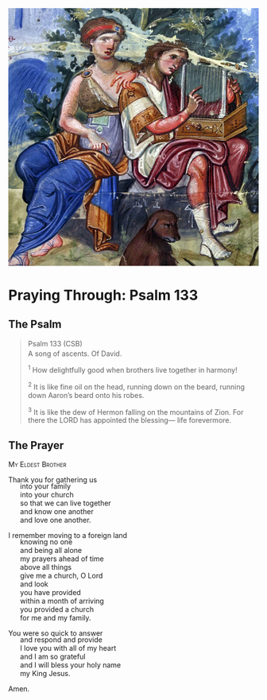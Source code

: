 <img class="intro-right" src="art-paris-psalter.jpg">

<style>
  li {list-style-type: none;}
  p + ul {
    margin-top: -18px;
}
</style>

# Praying Through: Psalm 133

## The Psalm

>Psalm 133 (CSB)  
><sup></sup> A song of ascents. Of David. 
>
><sup>1</sup> How delightfully good when brothers live together in harmony! 
>
><sup>2</sup> It is like fine oil on the head, running down on the beard, running down Aaron’s beard onto his robes. 
>
><sup>3</sup> It is like the dew of Hermon falling on the mountains of Zion. For there the LORD has appointed the blessing— life forevermore.

## The Prayer

<div style="font-variant: small-caps;">
My Eldest Brother
</div>

Thank you for gathering us
* into your family
* into your church
* so that we can live together
* and know one another
* and love one another.

I remember moving to a foreign land
* knowing no one
* and being all alone
* my prayers ahead of time
* above all things
* give me a church, O Lord
* and look
* you have provided
* within a month of arriving
* you provided a church
* for me and my family.

You were so quick to answer
* and respond and provide
* I love you with all of my heart
* and I am so grateful
* and I will bless your holy name
* my King Jesus.

Amen.
